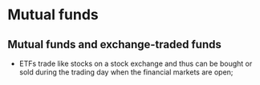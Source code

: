 # Mutual funds

## Mutual funds and exchange-traded funds

- ETFs trade like stocks on a stock exchange and thus can be bought or sold during the trading day when the financial markets are open;